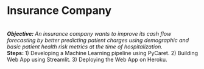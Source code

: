 <h1>Insurance Company</h1>
<br>
<i><b>Objective: </b>An insurance company wants to improve its cash flow forecasting by better predicting patient charges using demographic and basic patient health risk metrics at the time of hospitalization.</i>
<br>
<b>Steps: </b>
1) Developing a Machine Learning pipeline using PyCaret.
2) Building Web App using Streamlit.
3) Deploying the Web App on Heroku.